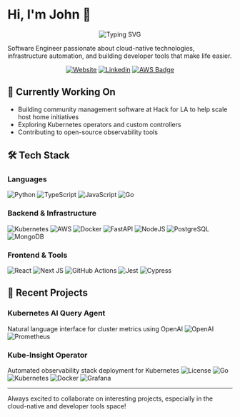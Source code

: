 # Hi, I'm John 👋

<div align="center">
  <img src="https://readme-typing-svg.herokuapp.com?font=Fira+Code&pause=1000&color=2F81F7&center=true&vCenter=true&width=435&lines=Software+Engineer;Cloud+Native+Enthusiast;Open+Source+Contributor" alt="Typing SVG" />
</div>

Software Engineer passionate about cloud-native technologies, infrastructure automation, and building developer tools that make life easier.

<div align="center">
  
[![Website](https://img.shields.io/badge/Website-johnwroge.dev-blue?style=flat-square&logo=google-chrome)](https://johnwroge.dev)
[![Linkedin](https://img.shields.io/badge/-LinkedIn-blue?style=flat-square&logo=Linkedin&logoColor=white)](https://linkedin.com/in/john-wroge)
[![AWS Badge](https://img.shields.io/badge/AWS-Certified_Cloud_Practitioner-FF9900?style=flat-square&logo=amazon-aws&logoColor=white)](#)
  
</div>

## 🔭 Currently Working On
- Building community management software at Hack for LA to help scale host home initiatives
- Exploring Kubernetes operators and custom controllers
- Contributing to open-source observability tools

## 🛠️ Tech Stack

### Languages
![Python](https://img.shields.io/badge/python-3670A0?style=for-the-badge&logo=python&logoColor=ffdd54)
![TypeScript](https://img.shields.io/badge/typescript-%23007ACC.svg?style=for-the-badge&logo=typescript&logoColor=white)
![JavaScript](https://img.shields.io/badge/javascript-%23323330.svg?style=for-the-badge&logo=javascript&logoColor=%23F7DF1E)
![Go](https://img.shields.io/badge/go-%2300ADD8.svg?style=for-the-badge&logo=go&logoColor=white)


### Backend & Infrastructure
![Kubernetes](https://img.shields.io/badge/kubernetes-%23326ce5.svg?style=for-the-badge&logo=kubernetes&logoColor=white)
![AWS](https://img.shields.io/badge/AWS-%23FF9900.svg?style=for-the-badge&logo=amazon-aws&logoColor=white)
![Docker](https://img.shields.io/badge/docker-%230db7ed.svg?style=for-the-badge&logo=docker&logoColor=white)
![FastAPI](https://img.shields.io/badge/FastAPI-005571?style=for-the-badge&logo=fastapi)
![NodeJS](https://img.shields.io/badge/node.js-6DA55F?style=for-the-badge&logo=node.js&logoColor=white)
![PostgreSQL](https://img.shields.io/badge/postgres-%23316192.svg?style=for-the-badge&logo=postgresql&logoColor=white)
![MongoDB](https://img.shields.io/badge/MongoDB-%234ea94b.svg?style=for-the-badge&logo=mongodb&logoColor=white)

### Frontend & Tools
![React](https://img.shields.io/badge/react-%2320232a.svg?style=for-the-badge&logo=react&logoColor=%2361DAFB)
![Next JS](https://img.shields.io/badge/Next-black?style=for-the-badge&logo=next.js&logoColor=white)
![GitHub Actions](https://img.shields.io/badge/github%20actions-%232671E5.svg?style=for-the-badge&logo=githubactions&logoColor=white)
![Jest](https://img.shields.io/badge/-jest-%23C21325?style=for-the-badge&logo=jest&logoColor=white)
![Cypress](https://img.shields.io/badge/-cypress-%23E5E5E5?style=for-the-badge&logo=cypress&logoColor=058a5e)

## 🌟 Recent Projects

### Kubernetes AI Query Agent
Natural language interface for cluster metrics using OpenAI
![OpenAI](https://img.shields.io/badge/OpenAI-412991?style=flat-square&logo=openai&logoColor=white)
![Prometheus](https://img.shields.io/badge/Prometheus-E6522C?style=flat-square&logo=prometheus&logoColor=white)

### Kube-Insight Operator
Automated observability stack deployment for Kubernetes
![License](https://img.shields.io/badge/License-Apache%202.0-blue.svg)
![Go](https://img.shields.io/badge/Go-00ADD8?style=flat-square&logo=go&logoColor=white)
![Kubernetes](https://img.shields.io/badge/Kubernetes-326CE5?style=flat-square&logo=kubernetes&logoColor=white)
![Docker](https://img.shields.io/badge/Docker-2496ED?style=flat-square&logo=docker&logoColor=white)
![Grafana](https://img.shields.io/badge/Grafana-F46800?style=flat-square&logo=grafana&logoColor=white)




---


Always excited to collaborate on interesting projects, especially in the cloud-native and developer tools space!
